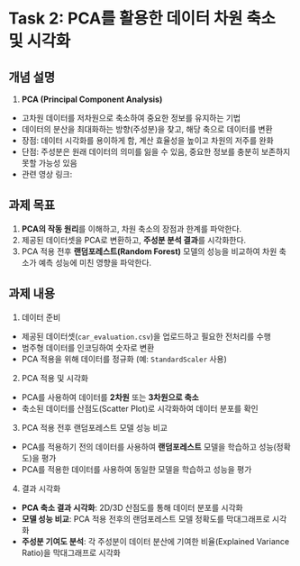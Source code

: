 # Task 2: PCA를 활용한 데이터 차원 축소 및 시각화

## 개념 설명
1. **PCA (Principal Component Analysis)**
- 고차원 데이터를 저차원으로 축소하여 중요한 정보를 유지하는 기법
- 데이터의 분산을 최대화하는 방향(주성분)을 찾고, 해당 축으로 데이터를 변환
- 장점: 데이터 시각화를 용이하게 함, 계산 효율성을 높이고 차원의 저주를 완화
- 단점: 주성분은 원래 데이터의 의미를 잃을 수 있음, 중요한 정보를 충분히 보존하지 못할 가능성 있음
- 관련 영상 링크: 


## 과제 목표

1. **PCA의 작동 원리**를 이해하고, 차원 축소의 장점과 한계를 파악한다.
2. 제공된 데이터셋을 PCA로 변환하고, **주성분 분석 결과**를 시각화한다.
3. PCA 적용 전후 **랜덤포레스트(Random Forest)** 모델의 성능을 비교하여 차원 축소가 예측 성능에 미친 영향을 파악한다.


## 과제 내용
1. 데이터 준비
- 제공된 데이터셋(`car_evaluation.csv`)을 업로드하고 필요한 전처리를 수행
- 범주형 데이터를 인코딩하여 숫자로 변환
- PCA 적용을 위해 데이터를 정규화 (예: `StandardScaler` 사용)

2. PCA 적용 및 시각화
- PCA를 사용하여 데이터를 **2차원** 또는 **3차원으로 축소**
- 축소된 데이터를 산점도(Scatter Plot)로 시각화하여 데이터 분포를 확인

3. PCA 적용 전후 랜덤포레스트 모델 성능 비교
- PCA를 적용하기 전의 데이터를 사용하여 **랜덤포레스트** 모델을 학습하고 성능(정확도)을 평가
- PCA를 적용한 데이터를 사용하여 동일한 모델을 학습하고 성능을 평가

4. 결과 시각화
- **PCA 축소 결과 시각화**: 2D/3D 산점도를 통해 데이터 분포를 시각화
- **모델 성능 비교**: PCA 적용 전후의 랜덤포레스트 모델 정확도를 막대그래프로 시각화
- **주성분 기여도 분석**: 각 주성분이 데이터 분산에 기여한 비율(Explained Variance Ratio)을 막대그래프로 시각화